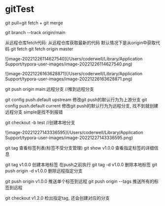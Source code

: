 

# gitTest

git pull=git fetch + git  merge

git branch --track origin/main

从远程仓库fetch代码: 从远程仓库获取最新的代码
默认情况下是从origin中获取代码
git fetch   git fetch origin master



![image-20221226114627540](/Users/coderwell/Library/Application Support/typora-user-images/image-20221226114627540.png)

![image-20221226163628871](/Users/coderwell/Library/Application Support/typora-user-images/image-20221226163628871.png)



git push origin main:远程分支   //推到远程分支

git config push.default upstream  修改git push的默认行为为上游分支
git config push.default current  修改git push的默认行为为远程分支, 找不到就创建远程分支 simple是找不到报错


git checkout -b test   //创建本地分支

![image-20221227143336595](/Users/coderwell/Library/Application Support/typora-user-images/image-20221227143336595.png)

git tag 查看标签列表(标签不受分支管理)
git show v1.0.0 查看指定标签的详细信息

git tag v1.0.0   创建本地标签   在push之前执行
git tag -d v1.0.0 删除本地标签
git push origin -d v1.0.0 删除远程指定分支

git push origin v1.0.0  推送单个标签到远程
git push origin --tags   推送所有的标签到远程

git checkout v1.2.0  检出指定tag, 还会创建对应的分支